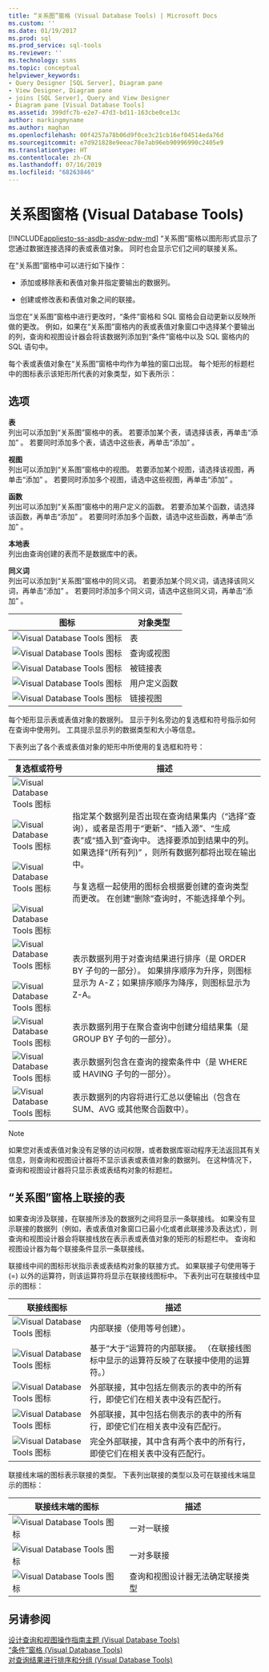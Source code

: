 ```yaml
---
title: “关系图”窗格 (Visual Database Tools) | Microsoft Docs
ms.custom: ''
ms.date: 01/19/2017
ms.prod: sql
ms.prod_service: sql-tools
ms.reviewer: ''
ms.technology: ssms
ms.topic: conceptual
helpviewer_keywords:
- Query Designer [SQL Server], Diagram pane
- View Designer, Diagram pane
- joins [SQL Server], Query and View Designer
- Diagram pane [Visual Database Tools]
ms.assetid: 399dfc7b-e2e7-47d3-bd11-163cbe0ce13c
author: markingmyname
ms.author: maghan
ms.openlocfilehash: 00f4257a78b06d9f0ce3c21cb16ef04514eda76d
ms.sourcegitcommit: e7d921828e9eeac78e7ab96eb90996990c2405e9
ms.translationtype: HT
ms.contentlocale: zh-CN
ms.lasthandoff: 07/16/2019
ms.locfileid: "68263846"
---
```

# <a name="diagram-pane-visual-database-tools"></a>关系图窗格 (Visual Database Tools)
[!INCLUDE[appliesto-ss-asdb-asdw-pdw-md](../../includes/appliesto-ss-asdb-asdw-pdw-md.md)]
“关系图”窗格以图形形式显示了您通过数据连接选择的表或表值对象。 同时也会显示它们之间的联接关系。  
  
在“关系图”窗格中可以进行如下操作：  
  
-   添加或移除表和表值对象并指定要输出的数据列。  
  
-   创建或修改表和表值对象之间的联接。  
  
当您在“关系图”窗格中进行更改时，“条件”窗格和 SQL 窗格会自动更新以反映所做的更改。 例如，如果在“关系图”窗格内的表或表值对象窗口中选择某个要输出的列，查询和视图设计器会将该数据列添加到“条件”窗格中以及 SQL 窗格内的 SQL 语句中。  
  
每个表或表值对象在“关系图”窗格中均作为单独的窗口出现。 每个矩形的标题栏中的图标表示该矩形所代表的对象类型，如下表所示：  
  
## <a name="options"></a>选项  
**表**  
列出可以添加到“关系图”窗格中的表。 若要添加某个表，请选择该表，再单击“添加”  。 若要同时添加多个表，请选中这些表，再单击“添加”  。  
  
**视图**  
列出可以添加到“关系图”窗格中的视图。 若要添加某个视图，请选择该视图，再单击“添加”  。 若要同时添加多个视图，请选中这些视图，再单击“添加”  。  
  
**函数**  
列出可以添加到“关系图”窗格中的用户定义的函数。 若要添加某个函数，请选择该函数，再单击“添加”  。 若要同时添加多个函数，请选中这些函数，再单击“添加”  。  
  
**本地表**  
列出由查询创建的表而不是数据库中的表。  
  
**同义词**  
列出可以添加到“关系图”窗格中的同义词。 若要添加某个同义词，请选择该同义词，再单击“添加”  。 若要同时添加多个同义词，请选中这些同义词，再单击“添加”  。  
  
|图标|对象类型|  
|--------|---------------|  
|![Visual Database Tools 图标](../../ssms/visual-db-tools/media/dv3wbi1.gif "Visual Database Tools 图标")|表|  
|![Visual Database Tools 图标](../../ssms/visual-db-tools/media/dv3wbi2.gif "Visual Database Tools 图标")|查询或视图|  
|![Visual Database Tools 图标](../../ssms/visual-db-tools/media/dv3wbi3.gif "Visual Database Tools 图标")|被链接表|  
|![Visual Database Tools 图标](../../ssms/visual-db-tools/media/dvudficon.gif "Visual Database Tools 图标")|用户定义函数|  
|![Visual Database Tools 图标](../../ssms/visual-db-tools/media/dv3wbi5.gif "Visual Database Tools 图标")|链接视图|  
  
每个矩形显示表或表值对象的数据列。 显示于列名旁边的复选框和符号指示如何在查询中使用列。 工具提示显示列的数据类型和大小等信息。  
  
下表列出了各个表或表值对象的矩形中所使用的复选框和符号：  
  
|复选框或符号|描述|  
|-----------------------|---------------|  
|![Visual Database Tools 图标](../../ssms/visual-db-tools/media/dv3wbi7.gif "Visual Database Tools 图标")<br /><br />![Visual Database Tools 图标](../../ssms/visual-db-tools/media/dv3wbi8.gif "Visual Database Tools 图标")<br /><br />![Visual Database Tools 图标](../../ssms/visual-db-tools/media/dv3wbi9.gif "Visual Database Tools 图标")<br /><br />![Visual Database Tools 图标](../../ssms/visual-db-tools/media/dv3wbia.gif "Visual Database Tools 图标")|指定某个数据列是否出现在查询结果集内（“选择”查询），或者是否用于“更新”、“插入源”、“生成表”或“插入到”查询中。 选择要添加到结果中的列。 如果选择“(所有列)”  ，则所有数据列都将出现在输出中。<br /><br />与复选框一起使用的图标会根据要创建的查询类型而更改。 在创建“删除”查询时，不能选择单个列。|  
|![Visual Database Tools 图标](../../ssms/visual-db-tools/media/dv3wbib.gif "Visual Database Tools 图标")<br /><br />![Visual Database Tools 图标](../../ssms/visual-db-tools/media/dv3wbic.gif "Visual Database Tools 图标")|表示数据列用于对查询结果进行排序（是 ORDER BY 子句的一部分）。 如果排序顺序为升序，则图标显示为 A-Z；如果排序顺序为降序，则图标显示为 Z-A。|  
|![Visual Database Tools 图标](../../ssms/visual-db-tools/media/dv3wbid.gif "Visual Database Tools 图标")|表示数据列用于在聚合查询中创建分组结果集（是 GROUP BY 子句的一部分）。|  
|![Visual Database Tools 图标](../../ssms/visual-db-tools/media/dv3wbie.gif "Visual Database Tools 图标")|表示数据列包含在查询的搜索条件中（是 WHERE 或 HAVING 子句的一部分）。|  
|![Visual Database Tools 图标](../../ssms/visual-db-tools/media/dv3wbif.gif "Visual Database Tools 图标")|表示数据列的内容将进行汇总以便输出（包含在 SUM、AVG 或其他聚合函数中）。|  
  
> [!NOTE]  
> 如果您对表或表值对象没有足够的访问权限，或者数据库驱动程序无法返回其有关信息，则查询和视图设计器将不显示该表或表值对象的数据列。 在这种情况下，查询和视图设计器将只显示表或表结构对象的标题栏。  
  
## <a name="joined-tables-on-the-diagram-pane"></a>“关系图”窗格上联接的表  
如果查询涉及联接，在联接所涉及的数据列之间将显示一条联接线。 如果没有显示联接的数据列（例如，表或表值对象窗口已最小化或者此联接涉及表达式），则查询和视图设计器会将联接线放在表示表或表值对象的矩形的标题栏中。 查询和视图设计器为每个联接条件显示一条联接线。  
  
联接线中间的图标形状指示表或表结构对象的联接方式。 如果联接子句使用等于 (=) 以外的运算符，则该运算符将显示在联接线图标中。 下表列出可在联接线中显示的图标：  
  
|联接线图标|描述|  
|------------------|---------------|  
|![Visual Database Tools 图标](../../ssms/visual-db-tools/media/dv3wbih.gif "Visual Database Tools 图标")|内部联接（使用等号创建）。|  
|![Visual Database Tools 图标](../../ssms/visual-db-tools/media/dv3wbii.gif "Visual Database Tools 图标")|基于“大于”运算符的内部联接。 （在联接线图标中显示的运算符反映了在联接中使用的运算符。）|  
|![Visual Database Tools 图标](../../ssms/visual-db-tools/media/dv3wbij.gif "Visual Database Tools 图标")|外部联接，其中包括左侧表示的表中的所有行，即使它们在相关表中没有匹配行。|  
|![Visual Database Tools 图标](../../ssms/visual-db-tools/media/dv3wbik.gif "Visual Database Tools 图标")|外部联接，其中包括右侧表示的表中的所有行，即使它们在相关表中没有匹配行。|  
|![Visual Database Tools 图标](../../ssms/visual-db-tools/media/dv3wbil.gif "Visual Database Tools 图标")|完全外部联接，其中含有两个表中的所有行，即使它们在相关表中没有匹配行。|  
  
联接线末端的图标表示联接的类型。 下表列出联接的类型以及可在联接线末端显示的图标：  
  
|联接线末端的图标|描述|  
|-----------------------------|---------------|  
|![Visual Database Tools 图标](../../ssms/visual-db-tools/media/dv3wbim.gif "Visual Database Tools 图标")|一对一联接|  
|![Visual Database Tools 图标](../../ssms/visual-db-tools/media/dv3wbin.gif "Visual Database Tools 图标")|一对多联接|  
|![Visual Database Tools 图标](../../ssms/visual-db-tools/media/dv3wbio.gif "Visual Database Tools 图标")|查询和视图设计器无法确定联接类型|  
  
## <a name="see-also"></a>另请参阅  
[设计查询和视图操作指南主题 (Visual Database Tools)](../../ssms/visual-db-tools/design-queries-and-views-how-to-topics-visual-database-tools.md)  
[“条件”窗格 (Visual Database Tools)](../../ssms/visual-db-tools/criteria-pane-visual-database-tools.md)  
[对查询结果进行排序和分组 (Visual Database Tools)](../../ssms/visual-db-tools/sort-and-group-query-results-visual-database-tools.md)  
  
